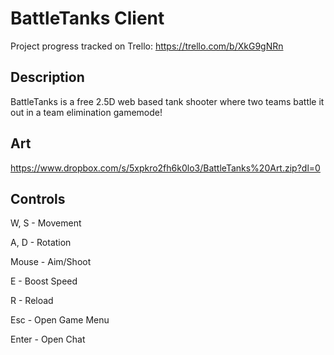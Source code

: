 # BattleTanks Client

Project progress tracked on Trello: https://trello.com/b/XkG9gNRn

## Description

BattleTanks is a free 2.5D web based tank shooter where two teams battle it out in a team elimination gamemode!

## Art 

https://www.dropbox.com/s/5xpkro2fh6k0lo3/BattleTanks%20Art.zip?dl=0

## Controls
W, S - Movement

A, D - Rotation

Mouse - Aim/Shoot

E - Boost Speed

R - Reload

Esc - Open Game Menu

Enter - Open Chat
